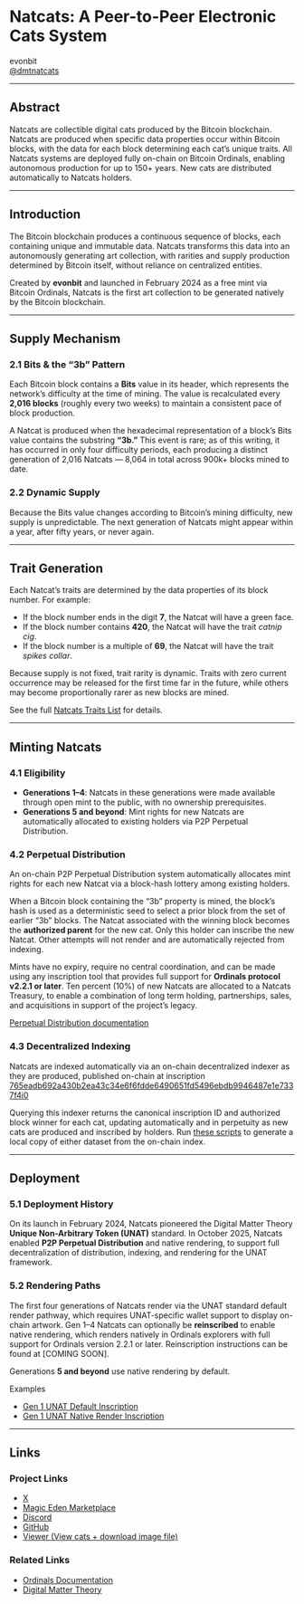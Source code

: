 # Natcats: A Peer-to-Peer Electronic Cats System  
evonbit  
[@dmtnatcats](https://x.com/dmtnatcats)  

---

## Abstract  
Natcats are collectible digital cats produced by the Bitcoin blockchain. Natcats are produced when specific data properties occur within Bitcoin blocks, with the data for each block determining each cat’s unique traits. All Natcats systems are deployed fully on-chain on Bitcoin Ordinals, enabling autonomous production for up to 150+ years. New cats are distributed automatically to Natcats holders.  

---

## Introduction  
The Bitcoin blockchain produces a continuous sequence of blocks, each containing unique and immutable data. Natcats transforms this data into an autonomously generating art collection, with rarities and supply production determined by Bitcoin itself, without reliance on centralized entities.  

Created by **evonbit** and launched in February 2024 as a free mint via Bitcoin Ordinals, Natcats is the first art collection to be generated natively by the Bitcoin blockchain.  

---

## Supply Mechanism  

### 2.1 Bits & the “3b” Pattern  
Each Bitcoin block contains a **Bits** value in its header, which represents the network’s difficulty at the time of mining. The value is recalculated every **2,016 blocks** (roughly every two weeks) to maintain a consistent pace of block production.  

A Natcat is produced when the hexadecimal representation of a block’s Bits value contains the substring **“3b.”** This event is rare; as of this writing, it has occurred in only four difficulty periods, each producing a distinct generation of 2,016 Natcats — 8,064 in total across 900k+ blocks mined to date.  

### 2.2 Dynamic Supply  
Because the Bits value changes according to Bitcoin’s mining difficulty, new supply is unpredictable. The next generation of Natcats might appear within a year, after fifty years, or never again.  

---

## Trait Generation  
Each Natcat’s traits are determined by the data properties of its block number. For example:  

- If the block number ends in the digit **7**, the Natcat will have a green face.  
- If the block number contains **420**, the Natcat will have the trait *catnip cig*.  
- If the block number is a multiple of **69**, the Natcat will have the trait *spikes collar*.  

Because supply is not fixed, trait rarity is dynamic. Traits with zero current occurrence may be released for the first time far in the future, while others may become proportionally rarer as new blocks are mined.  

See the full [Natcats Traits List](https://github.com/evonbit/bitcoin-native-systems/blob/main/Natcats/02-natcats-traits.md) for details.  

---

## Minting Natcats  

### 4.1 Eligibility  
- **Generations 1–4**: Natcats in these generations were made available through open mint to the public, with no ownership prerequisites.  
- **Generations 5 and beyond**: Mint rights for new Natcats are automatically allocated to existing holders via P2P Perpetual Distribution.  

### 4.2 Perpetual Distribution  
An on-chain P2P Perpetual Distribution system automatically allocates mint rights for each new Natcat via a block-hash lottery among existing holders.  

When a Bitcoin block containing the “3b” property is mined, the block’s hash is used as a deterministic seed to select a prior block from the set of earlier “3b” blocks. The Natcat associated with the winning block becomes the **authorized parent** for the new cat. Only this holder can inscribe the new Natcat. Other attempts will not render and are automatically rejected from indexing.  

Mints have no expiry, require no central coordination, and can be made using any inscription tool that provides full support for **Ordinals protocol v2.2.1 or later**. Ten percent (10%) of new Natcats are allocated to a Natcats Treasury, to enable a combination of long term holding, partnerships, sales, and acquisitions in support of the project’s legacy.  

[Perpetual Distribution documentation](https://github.com/evonbit/bitcoin-native-systems/blob/main/P2P%20Perpetual%20Distribution/01-p2p-perpetual-distribution.md)  

### 4.3 Decentralized Indexing  
Natcats are indexed automatically via an on-chain decentralized indexer as they are produced, published on-chain at inscription [765eadb692a430b2ea43c34e6f6fdde6490651fd5496ebdb9946487e1e7337f4i0](https://ordinals.com/inscription/765eadb692a430b2ea43c34e6f6fdde6490651fd5496ebdb9946487e1e7337f4i0)

Querying this indexer returns the canonical inscription ID and authorized block winner for each cat, updating automatically and in perpetuity as new cats are produced and inscribed by holders. Run [these scripts](https://github.com/evonbit/bitcoin-native-systems/tree/main/P2P%20Perpetual%20Distribution/02-scripts) to generate a local copy of either dataset from the on-chain index. 

---

## Deployment  

### 5.1 Deployment History  
On its launch in February 2024, Natcats pioneered the Digital Matter Theory **Unique Non-Arbitrary Token (UNAT)** standard. In October 2025, Natcats enabled **P2P Perpetual Distribution** and native rendering, to support full decentralization of distribution, indexing, and rendering for the UNAT framework.  

### 5.2 Rendering Paths  
The first four generations of Natcats render via the UNAT standard default render pathway, which requires UNAT-specific wallet support to display on-chain artwork. Gen 1–4 Natcats can optionally be **reinscribed** to enable native rendering, which renders natively in Ordinals explorers with full support for Ordinals version 2.2.1 or later. Reinscription instructions can be found at [COMING SOON].  

<!-- See [How to Enable Native Render Reinscription](https://github.com/evonbit/bitcoin-native-systems/blob/main/Natcats/04-how-to-enable-native-render-reinscription.md) for detailed native render reinscription instructions.   --->

Generations **5 and beyond** use native rendering by default.  

Examples  
- [Gen 1 UNAT Default Inscription](https://ordinals.com/inscription/5c26e644c0a93f02f964182fdab436378405d0f6639ca20134f747b160457e76i0)  
- [Gen 1 UNAT Native Render Inscription](https://ordinals.com/inscription/4d71c795bf62a1a458c5411b2b2ab0cb35209bb0ed7b5614a401ec781beadbbfi0)  

---

## Links  

### Project Links  
- [X](https://x.com/dmtnatcats)  
- [Magic Eden Marketplace](https://magiceden.io/ordinals/marketplace/dmtnatcats)  
- [Discord](https://discord.gg/PaQPwWXUSz)  
- [GitHub](https://github.com/evonbit)  
- [Viewer (View cats + download image file)](https://peertopeerelectroniccatssystem.com/cats/)  

### Related Links  
- [Ordinals Documentation](https://docs.ordinals.com/)  
- [Digital Matter Theory](https://digital-matter-theory.gitbook.io/digital-matter-theory)  
